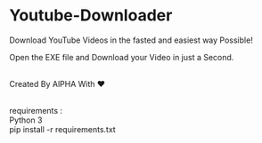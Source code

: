# Youtube-Downloader
Download YouTube Videos in the fasted and easiest way Possible!<br>

Open the EXE file and Download your Video in just a Second.<br><br>


Created By AlPHA With ❤️<br><br>

requirements :<br>
Python 3<br>
pip install -r requirements.txt
